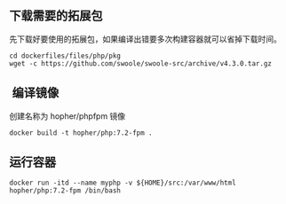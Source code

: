## 下载需要的拓展包
先下载好要使用的拓展包，如果编译出错要多次构建容器就可以省掉下载时间。

```
cd dockerfiles/files/php/pkg
wget -c https://github.com/swoole/swoole-src/archive/v4.3.0.tar.gz
```

##  编译镜像

创建名称为 hopher/phpfpm 镜像

```
docker build -t hopher/php:7.2-fpm .
```

## 运行容器

```
docker run -itd --name myphp -v ${HOME}/src:/var/www/html hopher/php:7.2-fpm /bin/bash
```